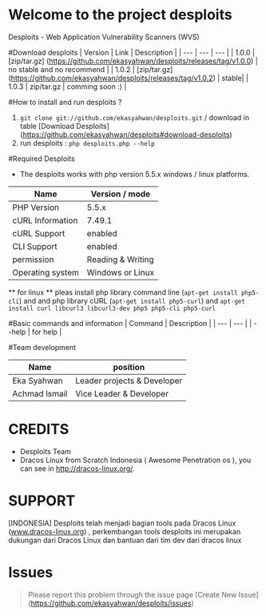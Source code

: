 # Welcome to the project desploits
Desploits - Web Application Vulnerability Scanners (WVS) 

#Download desploits
| Version | Link | Description |
| --- | --- | --- |
| 1.0.0 | [zip/tar.gz] (https://github.com/ekasyahwan/desploits/releases/tag/v1.0.0) | no stable and no recommend |
| 1.0.2 | [zip/tar.gz] (https://github.com/ekasyahwan/desploits/releases/tag/v1.0.2) | stable|
| 1.0.3 | zip/tar.gz | comming soon :) |

#How to install and run desploits ?
1. `git clone git://github.com/ekasyahwan/desploits.git` / download in table [Download Desploits] (https://github.com/ekasyahwan/desploits#download-desploits)
2. run desploits : `php desploits.php --help`

#Required Desploits
- The desploits works with php version 5.5.x windows / linux platforms.

| Name | Version / mode |
| --- | --- |
| PHP Version | 5.5.x |
| cURL Information | 7.49.1 |
| cURL Support | enabled |
| CLI Support | enabled |
| permission | Reading & Writing |
| Operating system | Windows or Linux |
** for linux ** pleas install php library command line (`apt-get install php5-cli`) and and php library cURL (`apt-get install php5-curl`) and  `apt-get install curl libcurl3 libcurl3-dev php5 php5-cli php5-curl`

#Basic commands and information
| Command | Description |
| --- | --- |
| --help | for help |

#Team development 

| Name | position
| --- | --- |
| Eka Syahwan | Leader projects & Developer | 
| Achmad Ismail | Vice Leader & Developer | 

# CREDITS
+ Desploits Team
+ Dracos Linux from Scratch Indonesia ( Awesome Penetration os ), you can see in http://dracos-linux.org/.

# SUPPORT
[INDONESIA] Desploits telah menjadi bagian tools pada Dracos Linux (www.dracos-linux.org) , perkembangan tools desploits ini merupakan dukungan dari Dracos Linux dan bantuan dari tim dev dari dracos linux

# Issues 
> Please report this problem through the issue page [Create New Issue] (https://github.com/ekasyahwan/desploits/issues)
